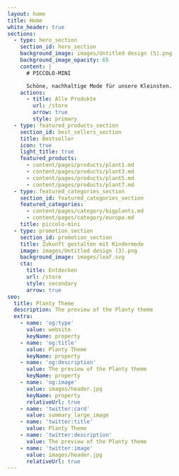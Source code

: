 ```yaml
---
layout: home
title: Home
white_header: true
sections:
  - type: hero_section
    section_id: hero_section
    background_image: images/Untitled design (5).png
    background_image_opacity: 65
    content: |
      # PICCOLO-MINI

      Schöne, nachhaltige Mode für unsere Kleinsten.
    actions:
      - title: Alle Produkte
        url: /store
        arrow: true
        style: primary
  - type: featured_products_section
    section_id: best_sellers_section
    title: Bestseller
    icon: true
    light_title: true
    featured_products:
      - content/pages/products/plant1.md
      - content/pages/products/plant3.md
      - content/pages/products/plant5.md
      - content/pages/products/plant7.md
  - type: featured_categories_section
    section_id: featured_categories_section
    featured_categories:
      - content/pages/category/bigplants.md
      - content/pages/category/europe.md
    title: piccolo-mini
  - type: promotion_section
    section_id: promotion_section
    title: Zukunft gestalten mit Kindermode
    image: images/Untitled design (3).png
    background_image: images/leaf.svg
    cta:
      title: Entdecken
      url: /store
      style: secondary
      arrow: true
seo:
  title: Planty Theme
  description: The preview of the Planty theme
  extra:
    - name: 'og:type'
      value: website
      keyName: property
    - name: 'og:title'
      value: Planty Theme
      keyName: property
    - name: 'og:description'
      value: The preview of the Planty theme
      keyName: property
    - name: 'og:image'
      value: images/header.jpg
      keyName: property
      relativeUrl: true
    - name: 'twitter:card'
      value: summary_large_image
    - name: 'twitter:title'
      value: Planty Theme
    - name: 'twitter:description'
      value: The preview of the Planty theme
    - name: 'twitter:image'
      value: images/header.jpg
      relativeUrl: true
---
```


